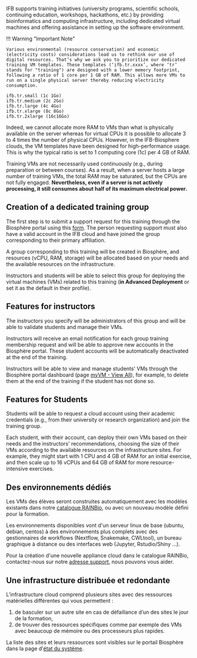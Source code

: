 IFB supports training initiatives (university programs, scientific schools, continuing education, workshops, hackathons, etc.) by providing bioinformatics and computing infrastructure, including dedicated virtual machines and offering assistance in setting up the software environment.

!!! Warning "Important Note"

    Various environmental (resource conservation) and economic (electricity costs) considerations lead us to rethink our use of digital resources. That’s why we ask you to prioritize our dedicated training VM templates. These templates (‘ifb.tr.xxxx’, where ‘tr’ stands for "training") are designed with a lower memory footprint, following a ratio of 1 core per 1 GB of RAM. This allows more VMs to run on a single physical server thereby reducing electricity consumption.

```
ifb.tr.small (1c 1Go)
ifb.tr.medium (2c 2Go)
ifb.tr.large (4c 4Go)
ifb.tr.xlarge (8c 8Go)
ifb.tr.2xlarge (16c16Go)
```

Indeed, we cannot allocate more RAM to VMs than what is physically available on the server whereas for virtual CPUs it is possible to allocate 3 to 4 times the number of physical CPUs. However, in the IFB-Biosphere clouds, the VM templates have been designed for high-performance usage. This is why the typical ratio is set to 1 computing core (1c) per 4 GB of RAM.

Training VMs are not necessarily used continuously (e.g., during preparation or between courses). As a result, when a server hosts a large number of training VMs, the total RAM may be saturated, but the CPUs are not fully engaged. **Nevertheless, even if a server is not actively processing, it still consumes about half of its maximum electrical power.**

## Creation of a dedicated training group

The first step is to submit a support request for this training through the Biosphère portal using this
[form](https://biosphere.france-bioinformatique.fr/cloudweb_account/groups/create?type_of_group=2). The person requesting support must also have a valid account in the IFB cloud and have joined the group corresponding to their primary affiliation.

A group corresponding to this training will be created in Biosphère, and resources (vCPU, RAM, storage) will be allocated based on your needs and the available resources on the infrastructure.

Instructors and students will be able to select this group for deploying the virtual machines (VMs) related to this training (**in Advanced Deployment** or set it as the default in their profile).

## Features for instructors

The instructors you specify will be administrators of this group and will be able to validate students and manage their VMs.

Instructors will receive an email notification for each group training membership request and will be able to approve new accounts in the Biosphère portal. These student accounts will be automatically deactivated at the end of the training.

Instructors will be able to view and manage students' VMs through the Biosphère portal dashboard (page [myVM - View All](https://biosphere.france-bioinformatique.fr/monitor)), for example, to delete them at the end of the training if the student has not done so.

## Features for Students

Students will be able to request a cloud account using their academic credentials (e.g., from their university or research organization) and join the training group.

Each student, with their account, can deploy their own VMs based on their needs and the instructors' recommendations, choosing the size of their VMs according to the available resources on the infrastructure sites. For example, they might start with 1 CPU and 4 GB of RAM for an initial exercise, and then scale up to 16 vCPUs and 64 GB of RAM for more resource-intensive exercises.

## Des environnements dédiés

Les VMs des élèves seront construites automatiquement avec les modèles existants dans notre [catalogue RAINBio](https://biosphere.france-bioinformatique.fr/catalogue), ou avec un nouveau modèle défini pour la formation.

Les environnements disponibles vont d'un serveur linux de base (ubuntu, debian, centos) à des environnements plus complets avec des gestionnaires de workflows (Nextflow, Snakemake, CWLtool), un bureau graphique à distance ou des interfaces web (Jupyter, Rstudio/Shiny …).

Pour la création d'une nouvelle appliance cloud dans le catalogue RAINBio, contactez-nous sur notre [adresse support](mailto:biosphere-support@genouest.org), nous pouvons vous aider.

## Une infrastructure distribuée et redondante

L’infrastructure cloud comprend plusieurs sites avec des ressources matérielles différentes qui vous permettent : 
1. de basculer sur un autre site en cas de défaillance d’un des sites le jour de la formation,
2. de trouver des ressources spécifiques comme par exemple des VMs avec beaucoup de mémoire ou des processeurs plus rapides.

La liste des sites et leurs ressources sont visibles sur le portail Biosphère dans la page d'[état du système](https://biosphere.france-bioinformatique.fr/cloud/system_status).



